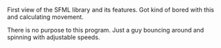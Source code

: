 First view of the SFML library and its features. Got kind of bored with this and calculating movement.

There is no purpose to this program. Just a guy bouncing around and spinning with adjustable speeds.
